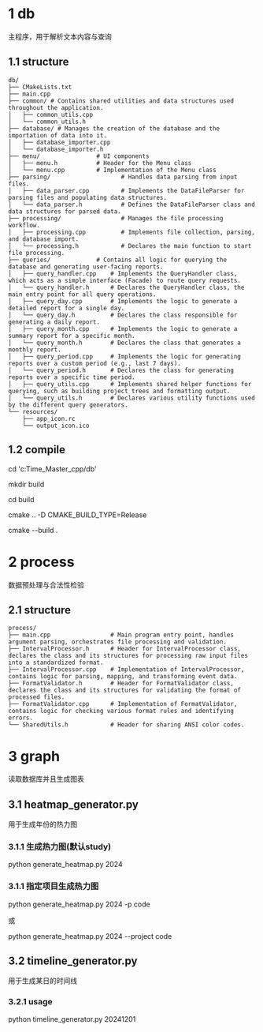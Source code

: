 # 1 db
主程序，用于解析文本内容与查询
## 1.1 structure
```
db/
├── CMakeLists.txt
├── main.cpp
├── common/ # Contains shared utilities and data structures used throughout the application.
│   ├── common_utils.cpp
│   └── common_utils.h
├── database/ # Manages the creation of the database and the importation of data into it.
│   ├── database_importer.cpp
│   └── database_importer.h
├── menu/                # UI components
│   ├── menu.h           # Header for the Menu class
│   └── menu.cpp         # Implementation of the Menu class
├── parsing/                    # Handles data parsing from input files.
│   ├── data_parser.cpp         # Implements the DataFileParser for parsing files and populating data structures.
│   └── data_parser.h           # Defines the DataFileParser class and data structures for parsed data.
├── processing/                 # Manages the file processing workflow.
│   ├── processing.cpp          # Implements file collection, parsing, and database import.
│   └── processing.h            # Declares the main function to start file processing.
├── queries/             # Contains all logic for querying the database and generating user-facing reports.
│   ├── query_handler.cpp    # Implements the QueryHandler class, which acts as a simple interface (Facade) to route query requests.
│   └── query_handler.h      # Declares the QueryHandler class, the main entry point for all query operations.
│   ├── query_day.cpp        # Implements the logic to generate a detailed report for a single day.
│   └── query_day.h          # Declares the class responsible for generating a daily report.
│   ├── query_month.cpp      # Implements the logic to generate a summary report for a specific month.
│   └── query_month.h        # Declares the class that generates a monthly report.
│   ├── query_period.cpp     # Implements the logic for generating reports over a custom period (e.g., last 7 days).
│   └── query_period.h       # Declares the class for generating reports over a specific time period.
│   ├── query_utils.cpp      # Implements shared helper functions for querying, such as building project trees and formatting output.
│   └── query_utils.h        # Declares various utility functions used by the different query generators.
└── resources/
    ├── app_icon.rc
    └── output_icon.ico
```
## 1.2 compile
cd 'c:Time_Master_cpp/db'

mkdir build

cd build

cmake .. -D CMAKE_BUILD_TYPE=Release

cmake --build .
# 2 process
数据预处理与合法性检验
## 2.1 structure
```
process/
├── main.cpp                 # Main program entry point, handles argument parsing, orchestrates file processing and validation.
├── IntervalProcessor.h      # Header for IntervalProcessor class, declares the class and its structures for processing raw input files into a standardized format.
├── IntervalProcessor.cpp    # Implementation of IntervalProcessor, contains logic for parsing, mapping, and transforming event data.
├── FormatValidator.h        # Header for FormatValidator class, declares the class and its structures for validating the format of processed files.
├── FormatValidator.cpp      # Implementation of FormatValidator, contains logic for checking various format rules and identifying errors.
└── SharedUtils.h            # Header for sharing ANSI color codes.
```

# 3 graph
读取数据库并且生成图表
## 3.1 heatmap_generator.py
用于生成年份的热力图
### 3.1.1 生成热力图(默认study)
python generate_heatmap.py 2024
### 3.1.1 指定项目生成热力图
python generate_heatmap.py 2024 -p code

或

python generate_heatmap.py 2024 --project code

## 3.2 timeline_generator.py
用于生成某日的时间线
### 3.2.1 usage 
python timeline_generator.py 20241201





